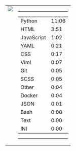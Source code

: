 
<table><tr>
<td valign="top">
  <img src="https://wakatime.com/share/@Aperture/0cd21d5d-ac4f-458d-9c71-d06f479c1297.png" />
</td>

<td valign="top">
  <hr>
  <table>
    <tr><td>Python</td><td>11:06</td></tr><tr><td>HTML</td><td>3:51</td></tr><tr><td>JavaScript</td><td>1:02</td></tr><tr><td>YAML</td><td>0:21</td></tr><tr><td>CSS</td><td>0:17</td></tr><tr><td>VimL</td><td>0:07</td></tr><tr><td>Git</td><td>0:05</td></tr><tr><td>SCSS</td><td>0:05</td></tr><tr><td>Other</td><td>0:04</td></tr><tr><td>Docker</td><td>0:04</td></tr><tr><td>JSON</td><td>0:01</td></tr><tr><td>Bash</td><td>0:00</td></tr><tr><td>Text</td><td>0:00</td></tr><tr><td>INI</td><td>0:00</td></tr>
  </table>
  <hr>
</td>
</tr></table>

